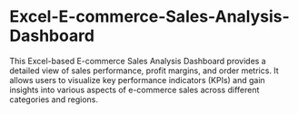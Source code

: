 # Excel-E-commerce-Sales-Analysis-Dashboard
This Excel-based E-commerce Sales Analysis Dashboard provides a detailed view of sales performance, profit margins, and order metrics. It allows users to visualize key performance indicators (KPIs) and gain insights into various aspects of e-commerce sales across different categories and regions.
